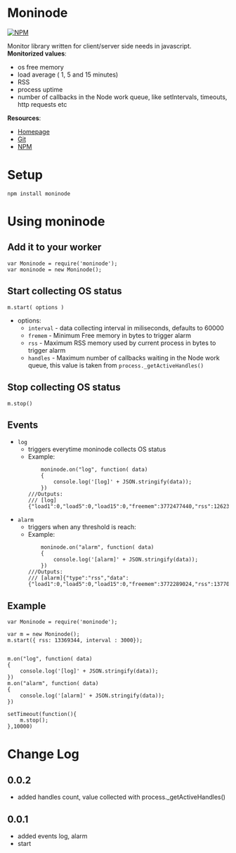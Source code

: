 Moninode
====

[![NPM](https://nodei.co/npm/moninode.png)](https://nodei.co/npm/moninode/)

Monitor library written for client/server side needs in javascript.
**Monitorized values**: 
- os free memory
- load average ( 1, 5 and 15 minutes)
- RSS
- process uptime
- number of callbacks in the Node work queue, like setIntervals, timeouts, http requests etc

**Resources**:
- [Homepage](http://moninode.com)
- [Git](https://github.com/a70ma/moninode)
- [NPM](https://www.npmjs.com/package/moninode)

Setup
====

``` npm install moninode ```

Using moninode
====

Add it to your worker
----
```
var Moninode = require('moninode');
var moninode = new Moninode();

```

Start collecting OS status
----
```
m.start( options )
```

- options:
	- ```interval``` - data collecting interval in miliseconds, defaults to 60000
    - ```fremem``` - Minimum Free memory in bytes to trigger alarm
    - ```rss``` - Maximum RSS memory used by current process in bytes to trigger alarm
    - ```handles``` - Maximum number of callbacks waiting in the Node work queue, this value is taken from ```process._getActiveHandles()```

Stop collecting OS status
----
```
m.stop()
```

Events
----
- ```log```
	+ triggers everytime moninode collects OS status
	+ Example:
		```
			moninode.on("log", function( data)
			{
				console.log('[log]' + JSON.stringify(data));
			})
		///Outputs:
		/// [log]{"load1":0,"load5":0,"load15":0,"freemem":3772477440,"rss":12623872,"uptime":3}
		```
- ```alarm```
	+ triggers when any threshold is reach:
	+ Example:
		```
			moninode.on("alarm", function( data)
			{
				console.log('[alarm]' + JSON.stringify(data));
			})
		///Outputs:
		/// [alarm]{"type":"rss","data":{"load1":0,"load5":0,"load15":0,"freemem":3772289024,"rss":13770752,"uptime":6}}
		```

Example
----
```
var Moninode = require('moninode');

var m = new Moninode();
m.start({ rss: 13369344, interval : 3000});


m.on("log", function( data)
{
	console.log('[log]' + JSON.stringify(data));
})
m.on("alarm", function( data)
{
	console.log('[alarm]' + JSON.stringify(data));
})

setTimeout(function(){
	m.stop();
},10000)
```

Change Log
====
0.0.2
----
- added handles count, value collected with process._getActiveHandles()

0.0.1
----
- added events log, alarm
- start